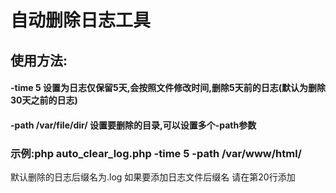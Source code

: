 # 自动删除日志工具
## 使用方法:
#### -time 5  				设置为日志仅保留5天,会按照文件修改时间,删除5天前的日志(默认为删除30天之前的日志)
#### -path /var/file/dir/   	设置要删除的目录,可以设置多个-path参数


### 示例:php auto_clear_log.php -time 5 -path /var/www/html/ 

默认删除的日志后缀名为.log
如果要添加日志文件后缀名 请在第20行添加